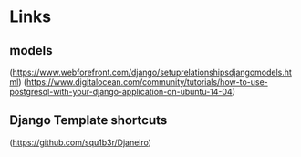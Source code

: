 # Links

## models
(https://www.webforefront.com/django/setuprelationshipsdjangomodels.html)
(https://www.digitalocean.com/community/tutorials/how-to-use-postgresql-with-your-django-application-on-ubuntu-14-04)

## Django Template shortcuts
(https://github.com/squ1b3r/Djaneiro)
